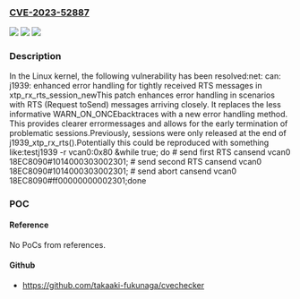 ### [CVE-2023-52887](https://cve.mitre.org/cgi-bin/cvename.cgi?name=CVE-2023-52887)
![](https://img.shields.io/static/v1?label=Product&message=Linux&color=blue)
![](https://img.shields.io/static/v1?label=Version&message=9d71dd0c7009%3C%20ed581989d7ea%20&color=brighgreen)
![](https://img.shields.io/static/v1?label=Vulnerability&message=n%2Fa&color=brighgreen)

### Description

In the Linux kernel, the following vulnerability has been resolved:net: can: j1939: enhanced error handling for tightly received RTS messages in xtp_rx_rts_session_newThis patch enhances error handling in scenarios with RTS (Request toSend) messages arriving closely. It replaces the less informative WARN_ON_ONCEbacktraces with a new error handling method. This provides clearer errormessages and allows for the early termination of problematic sessions.Previously, sessions were only released at the end of j1939_xtp_rx_rts().Potentially this could be reproduced with something like:testj1939 -r vcan0:0x80 &while true; do	# send first RTS	cansend vcan0 18EC8090#1014000303002301;	# send second RTS	cansend vcan0 18EC8090#1014000303002301;	# send abort	cansend vcan0 18EC8090#ff00000000002301;done

### POC

#### Reference
No PoCs from references.

#### Github
- https://github.com/takaaki-fukunaga/cvechecker

